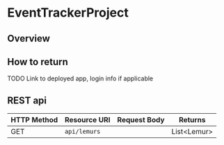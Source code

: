 # EventTrackerProject


## Overview

## How to return
TODO Link to deployed app, login info if applicable

## REST api

| HTTP Method | Resource URI | Request Body | Returns |
|-------------|--------------|--------------|---------|
| GET         | `api/lemurs` |              | List&lt;Lemur&gt;|
